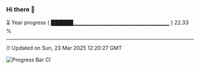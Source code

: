 ### Hi there 👋

⏳ Year progress { ██████▁▁▁▁▁▁▁▁▁▁▁▁▁▁▁▁▁▁▁▁▁▁▁▁ } 22.33 %

---

⏰ Updated on Sun, 23 Mar 2025 12:20:27 GMT

![Progress Bar CI](https://github.com/code-lakshay/GitHub-Actions-Demo/workflows/Progress%20Bar%20CI/badge.svg)
